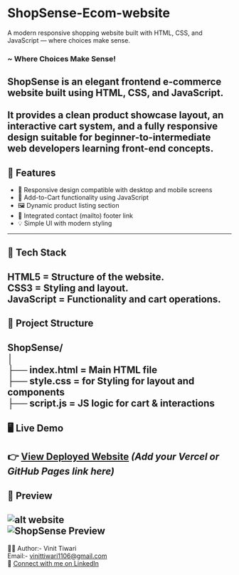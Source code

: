 # ShopSense-Ecom-website<br>
A modern responsive shopping website built with HTML, CSS, and JavaScript — where choices make sense.<br>
### ~ Where Choices Make Sense!<br>

ShopSense is an elegant frontend e-commerce website built using **HTML, CSS, and JavaScript**.<br>  
It provides a clean product showcase layout, an interactive cart system, and a fully responsive design suitable for beginner-to-intermediate web developers learning front-end concepts.<br>
---
## 🚀 Features<br>

- 🧱 Responsive design compatible with desktop and mobile screens<br>  
- 🛒 Add-to-Cart functionality using JavaScript <br> 
- 🖼️ Dynamic product listing section <br> 
- 📧 Integrated contact (mailto) footer link<br>  
- 💡 Simple UI with modern styling <br> 
---

## 🧰 Tech Stack<br>

 **HTML5** = Structure of the website.<br>
 **CSS3** = Styling and layout.<br>
**JavaScript**  =  Functionality and cart operations.<br>
---


## 📂 Project Structure<br>

ShopSense/<br>
│<br>
├── index.html = Main HTML file<br>
├── style.css = for Styling for layout and components<br>
├── script.js = JS logic for cart & interactions<br>
---

## 🖥️ Live Demo<br>

👉 [View Deployed Website](#) *(Add your Vercel or GitHub Pages link here)*  <br>
---

## 📸 Preview<br>

![alt website](image.png) <br>
![ShopSense Preview](https://via.placeholder.com/900x500.png?text=ShopSense+Preview)<br>
---



👨‍💻 Author:- Vinit Tiwari<br>
Email:- vinittiwari1106@gmail.com<br>
🔗 [Connect with me on LinkedIn](https://www.linkedin.com/in/vinit-tiwari-5b265b380)<br>
